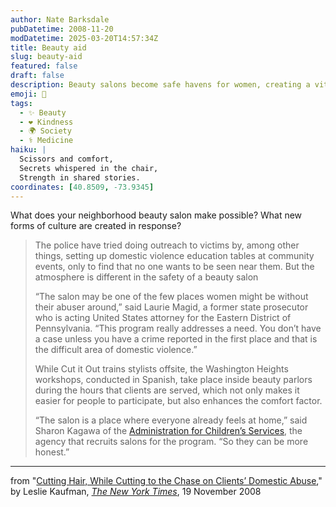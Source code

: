 ```yaml
---
author: Nate Barksdale
pubDatetime: 2008-11-20
modDatetime: 2025-03-20T14:57:34Z
title: Beauty aid
slug: beauty-aid
featured: false
draft: false
description: Beauty salons become safe havens for women, creating a vital space for discussions on domestic violence.
emoji: 💇
tags:
  - ✨ Beauty
  - ❤️ Kindness
  - 🌍 Society
  - ⚕️ Medicine
haiku: |
  Scissors and comfort,  
  Secrets whispered in the chair,  
  Strength in shared stories.
coordinates: [40.8509, -73.9345]
---
```


What does your neighborhood beauty salon make possible? What new forms of culture are created in response?

> The police have tried doing outreach to victims by, among other things, setting up domestic violence education tables at community events, only to find that no one wants to be seen near them. But the atmosphere is different in the safety of a beauty salon
>
> “The salon may be one of the few places women might be without their abuser around,” said Laurie Magid, a former state prosecutor who is acting United States attorney for the Eastern District of Pennsylvania. “This program really addresses a need. You don’t have a case unless you have a crime reported in the first place and that is the difficult area of domestic violence.”
>
> While Cut it Out trains stylists offsite, the Washington Heights workshops, conducted in Spanish, take place inside beauty parlors during the hours that clients are served, which not only makes it easier for people to participate, but also enhances the comfort factor.
>
> “The salon is a place where everyone already feels at home,” said Sharon Kagawa of the [Administration for Children’s Services](http://www.nyc.gov/html/acs/html/home/home.shtml "ACS Web site"), the agency that recruits salons for the program. “So they can be more honest.”

---

from "[Cutting Hair, While Cutting to the Chase on Clients’ Domestic Abuse](http://web.archive.org/web/20240626221657/https://www.nytimes.com/2008/11/20/nyregion/20salons.html)," by Leslie Kaufman, [_The New York Times_](http://web.archive.org/web/20240626221657/https://www.nytimes.com/2008/11/20/nyregion/20salons.html), 19 November 2008
